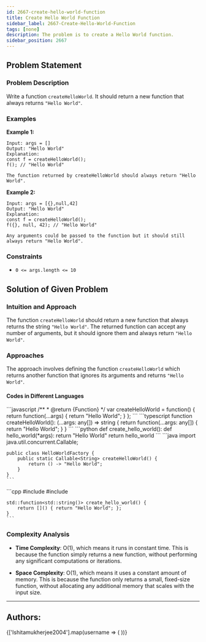 ```yaml
---
id: 2667-create-hello-world-function
title: Create Hello World Function
sidebar_label: 2667-Create-Hello-World-Function
tags: [none]
description: The problem is to create a Hello World function.
sidebar_position: 2667
---
```


## Problem Statement 

### Problem Description

Write a function `createHelloWorld`. It should return a new function that always returns `"Hello World"`.

### Examples

**Example 1:**

```
Input: args = []
Output: "Hello World"
Explanation:
const f = createHelloWorld();
f(); // "Hello World"

The function returned by createHelloWorld should always return "Hello World".
```

**Example 2:**

```
Input: args = [{},null,42]
Output: "Hello World"
Explanation:
const f = createHelloWorld();
f({}, null, 42); // "Hello World"

Any arguments could be passed to the function but it should still always return "Hello World".
```

### Constraints

- `0 <= args.length <= 10`

## Solution of Given Problem

### Intuition and Approach

The function `createHelloWorld` should return a new function that always returns the string `"Hello World"`. The returned function can accept any number of arguments, but it should ignore them and always return `"Hello World"`.

### Approaches

The approach involves defining the function `createHelloWorld` which returns another function that ignores its arguments and returns `"Hello World"`.

#### Codes in Different Languages

<Tabs>
  <TabItem value="JavaScript" label="JavaScript" default>
  <SolutionAuthor name="@Ishitamukherjee2004"/>
   ```javascript
    /**
     * @return {Function}
     */
    var createHelloWorld = function() {
        return function(...args) {
            return "Hello World";
        }
    };
    ```

  </TabItem>
  <TabItem value="TypeScript" label="TypeScript">
  <SolutionAuthor name="@Ishitamukherjee2004"/> 
   ```typescript
    function createHelloWorld(): (...args: any[]) => string {
        return function(...args: any[]) {
            return "Hello World";
        }
    }
    ```

  </TabItem>
  <TabItem value="Python" label="Python"> 
  <SolutionAuthor name="@Ishitamukherjee2004"/>
   ```python
    def create_hello_world():
        def hello_world(*args):
            return "Hello World"
        return hello_world
    ```

  </TabItem>
  <TabItem value="Java" label="Java">
  <SolutionAuthor name="@Ishitamukherjee2004"/>
   ```java
    import java.util.concurrent.Callable;

    public class HelloWorldFactory {
        public static Callable<String> createHelloWorld() {
            return () -> "Hello World";
        }
    }
    ```
  </TabItem>
  <TabItem value="cpp" label="C++">
  <SolutionAuthor name="@Ishitamukherjee2004"/>
   ```cpp
    #include <functional>
    #include <string>

    std::function<std::string()> create_hello_world() {
        return []() { return "Hello World"; };
    }
    ```
  </TabItem>  
</Tabs>

### Complexity Analysis

- **Time Complexity**: O(1), which means it runs in constant time. This is because the function simply returns a new function, without performing any significant computations or iterations.

- **Space Complexity**: O(1), which means it uses a constant amount of memory. This is because the function only returns a small, fixed-size function, without allocating any additional memory that scales with the input size.


---

<h2>Authors:</h2>

<div style={{display: 'flex', flexWrap: 'wrap', justifyContent: 'space-between', gap: '10px'}}>
{['Ishitamukherjee2004'].map(username => (
 <Author key={username} username={username} />
))}
</div>
